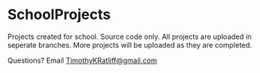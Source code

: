 # SchoolProjects
Projects created for school. Source code only. All projects are uploaded in seperate branches.
More projects will be uploaded as they are completed.

Questions? Email TimothyKRatliff@gmail.com
